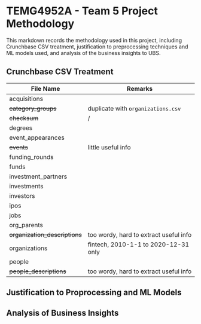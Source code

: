 # TEMG4952A - Team 5 Project Methodology

This markdown records the methodology used in this project, including Crunchbase CSV treatment, justification to preprocessing techniques and ML models used, and analysis of the business insights to UBS.

## Crunchbase CSV Treatment

| File Name                      | Remarks                                |
|--------------------------------|----------------------------------------|
| acquisitions                   |                                        |
| <del>category_groups           | duplicate with `organizations.csv`     |
| <del>checksum                  | /                                      |
| degrees                        |                                        |
| event_appearances              |                                        |
| <del>events                    | little useful info                     |
| funding_rounds                 |                                        |
| funds                          |                                        |
| investment_partners            |                                        |
| investments                    |                                        |
| investors                      |                                        |
| ipos                           |                                        |
| jobs                           |                                        |
| org_parents                    |                                        |
| <del>organization_descriptions | too wordy, hard to extract useful info |
| organizations                  | fintech, 2010-1-1 to 2020-12-31 only   |
| people                         |                                        |
| <del>people_descriptions       | too wordy, hard to extract useful info |

## Justification to Proprocessing and ML Models

## Analysis of Business Insights